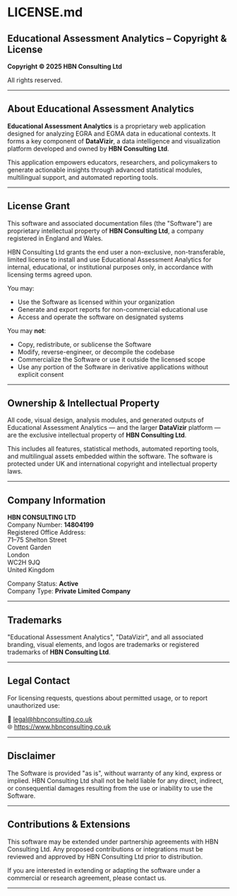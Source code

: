 # LICENSE.md

## Educational Assessment Analytics – Copyright & License

**Copyright © 2025 HBN Consulting Ltd**

All rights reserved.

---

## About Educational Assessment Analytics

**Educational Assessment Analytics** is a proprietary web application designed for analyzing EGRA and EGMA data in educational contexts. It forms a key component of **DataVizir**, a data intelligence and visualization platform developed and owned by **HBN Consulting Ltd**.

This application empowers educators, researchers, and policymakers to generate actionable insights through advanced statistical modules, multilingual support, and automated reporting tools.

---

## License Grant

This software and associated documentation files (the "Software") are proprietary intellectual property of **HBN Consulting Ltd**, a company registered in England and Wales.

HBN Consulting Ltd grants the end user a non-exclusive, non-transferable, limited license to install and use Educational Assessment Analytics for internal, educational, or institutional purposes only, in accordance with licensing terms agreed upon.

You may:

- Use the Software as licensed within your organization  
- Generate and export reports for non-commercial educational use  
- Access and operate the software on designated systems  

You may **not**:

- Copy, redistribute, or sublicense the Software  
- Modify, reverse-engineer, or decompile the codebase  
- Commercialize the Software or use it outside the licensed scope  
- Use any portion of the Software in derivative applications without explicit consent  

---

## Ownership & Intellectual Property

All code, visual design, analysis modules, and generated outputs of Educational Assessment Analytics — and the larger **DataVizir** platform — are the exclusive intellectual property of **HBN Consulting Ltd**.

This includes all features, statistical methods, automated reporting tools, and multilingual assets embedded within the software. The software is protected under UK and international copyright and intellectual property laws.

---

## Company Information

**HBN CONSULTING LTD**  
Company Number: **14804199**  
Registered Office Address:  
71–75 Shelton Street  
Covent Garden  
London  
WC2H 9JQ  
United Kingdom  

Company Status: **Active**  
Company Type: **Private Limited Company**

---

## Trademarks

"Educational Assessment Analytics", "DataVizir", and all associated branding, visual elements, and logos are trademarks or registered trademarks of **HBN Consulting Ltd**.

---

## Legal Contact

For licensing requests, questions about permitted usage, or to report unauthorized use:

📧 legal@hbnconsulting.co.uk  
🌐 https://www.hbnconsulting.co.uk

---

## Disclaimer

The Software is provided "as is", without warranty of any kind, express or implied. HBN Consulting Ltd shall not be held liable for any direct, indirect, or consequential damages resulting from the use or inability to use the Software.

---

## Contributions & Extensions

This software may be extended under partnership agreements with HBN Consulting Ltd. Any proposed contributions or integrations must be reviewed and approved by HBN Consulting Ltd prior to distribution.

If you are interested in extending or adapting the software under a commercial or research agreement, please contact us.

---
